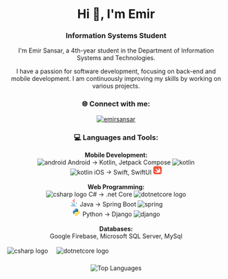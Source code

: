 <h1 align="center">Hi 👋, I'm Emir</h1>
<h3 align="center">Information Systems Student</h3>
<div align="center">
  <p style="text-align: center;">I'm Emir Sansar, a 4th-year student in the Department of Information Systems and Technologies.</p> 
  <p style="text-align: center;">I have a passion for software development, focusing on back-end and mobile development. I am continuously improving my skills by working on various projects.</p>
</div>
<h3 align="center">🌐 Connect with me:</h3>
<p align="center">
  <a href="https://linkedin.com/in/emirsansar" target="_blank">
    <img src="https://raw.githubusercontent.com/rahuldkjain/github-profile-readme-generator/master/src/images/icons/Social/linked-in-alt.svg" alt="emirsansar" height="25" width="25" />
  </a>
</p>
<h3 align="center">💻 Languages and Tools:</h3>

<div align="center">
    <strong>Mobile Development:</strong> <br>
    <img src="https://cdn-icons-png.flaticon.com/512/174/174836.png" alt="android" width="20" height="20"/> 
    Android -> Kotlin, Jetpack Compose
    <img src="https://www.vectorlogo.zone/logos/kotlinlang/kotlinlang-icon.svg" alt="kotlin" width="20" height="20" /> <br>
    <img src="https://uxwing.com/wp-content/themes/uxwing/download/brands-and-social-media/apple-icon.png" alt="kotlin" width="20" height="20" />
    iOS -> Swift, SwiftUI
    <img src="https://raw.githubusercontent.com/devicons/devicon/master/icons/swift/swift-original.svg" alt="swift" width="20" height="20"/><br><br>
    <strong>Web Programming:</strong><br>
     <img src="https://cdn.jsdelivr.net/gh/devicons/devicon/icons/csharp/csharp-original.svg" height="20" alt="csharp logo"  />
    C# -> .net Core
    <img src="https://cdn.jsdelivr.net/gh/devicons/devicon/icons/dotnetcore/dotnetcore-original.svg" height="20" alt="dotnetcore logo"  /> <br>
    <img src="https://raw.githubusercontent.com/devicons/devicon/master/icons/java/java-original.svg" alt="java" width="20" height="20" />
    Java -> Spring Boot
    <img src="https://www.vectorlogo.zone/logos/springio/springio-icon.svg" alt="spring" width="20" height="20"/> <br>
    <img src="https://raw.githubusercontent.com/devicons/devicon/master/icons/python/python-original.svg" alt="python" width="20" height="20"/> 
    Python -> Django
    <img src="https://cdn.worldvectorlogo.com/logos/django.svg" alt="django" width="20" height="20"/><br><br>
    <strong>Databases:</strong><br>
      Google Firebase, Microsoft SQL Server, MySql 
</div> <br>

<div align="left">
  <img src="https://cdn.jsdelivr.net/gh/devicons/devicon/icons/csharp/csharp-original.svg" height="40" alt="csharp logo"  />
  <img width="12" />
  <img src="https://cdn.jsdelivr.net/gh/devicons/devicon/icons/dotnetcore/dotnetcore-original.svg" height="40" alt="dotnetcore logo"  />
</div>

###

<div align="center">
  <img src="https://github-readme-stats.vercel.app/api/top-langs/?username=emirsansar&layout=compact&theme=dark" alt="Top Languages" />
</div>
